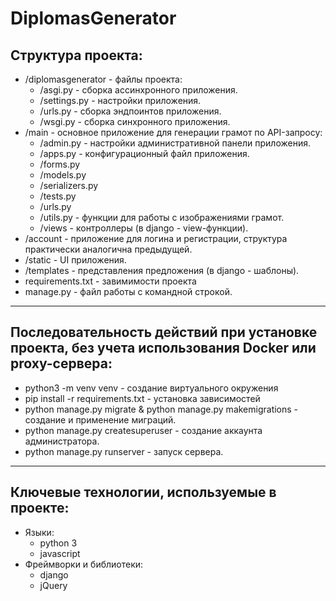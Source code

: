 # DiplomasGenerator

## Структура проекта:
  * /diplomasgenerator - файлы проекта:
    - /asgi.py - сборка ассинхронного приложения.
    - /settings.py - настройки приложения.
    - /urls.py - сборка эндпоинтов приложения.
    - /wsgi.py - сборка синхронного приложения.
  * /main - основное приложение для генерации грамот по API-запросу:
    - /admin.py - настройки административной панели приложения.
    - /apps.py - конфигурационный файл приложения.
    - /forms.py
    - /models.py
    - /serializers.py
    - /tests.py
    - /urls.py
    - /utils.py - функции для работы с изображениями грамот.
    - /views - контроллеры (в django - view-функции).
  * /account - приложение для логина и регистрации, структура практически аналогична предыдущей.
  * /static - UI приложения.
  * /templates - представления предложения (в django - шаблоны).
  * requirements.txt - завимимости проекта
  * manage.py - файл работы с командной строкой. 
----------------------------------------------------------------------------------------------
## Последовательность действий при установке проекта, без учета использования Docker или proxy-сервера:
  * python3 -m venv venv - создание виртуального окружения
  * pip install -r requirements.txt - установка зависимостей
  * python manage.py migrate & python manage.py makemigrations - создание и применение миграций.
  * python manage.py createsuperuser - создание аккаунта администратора.
  * python manage.py runserver - запуск сервера.
----------------------------------------------------------------------------------------------
## Ключевые технологии, используемые в проекте:
  * Языки:
    - python 3
    - javascript
  * Фреймворки и библиотеки:
    - django
    - jQuery
